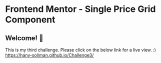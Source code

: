# Frontend Mentor - Single Price Grid Component


## Welcome! 👋
This is my third challenge. Please click on the below link for a live view. :)
https://hany-soliman.github.io/Challenge3/
